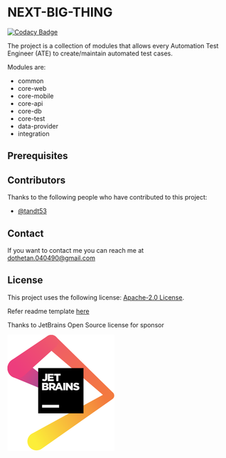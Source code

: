 # NEXT-BIG-THING

[![Codacy Badge](https://app.codacy.com/project/badge/Grade/a19d9bd42536436da05e28ef33b4f220)](https://www.codacy.com/gh/tandt53/next-big-thing/dashboard?utm_source=github.com&amp;utm_medium=referral&amp;utm_content=tandt53/next-big-thing&amp;utm_campaign=Badge_Grade)

The project is a collection of modules that allows every Automation Test Engineer (ATE) to create/maintain automated test cases.

Modules are:

- common
- core-web
- core-mobile
- core-api
- core-db
- core-test
- data-provider
- integration

## Prerequisites

## Contributors

Thanks to the following people who have contributed to this project:

- [@tandt53](https://github.com/tandt53)

## Contact

If you want to contact me you can reach me at <dothetan.040490@gmail.com>

## License
<!--- If you're not sure which open license to use see https://choosealicense.com/--->

This project uses the following license: [Apache-2.0 License](https://github.com/tandt53/next-big-thing/blob/master/LICENSE).

Refer readme template [here](https://github.com/scottydocs/README-template.md)

Thanks to JetBrains Open Source license for sponsor

![](jetbrains.svg)